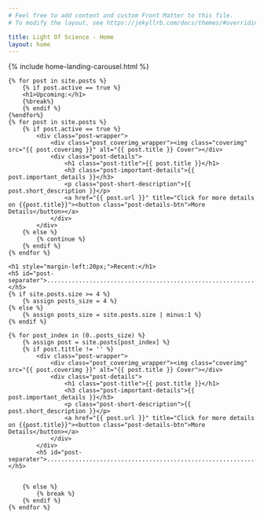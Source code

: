 ```yaml
---
# Feel free to add content and custom Front Matter to this file.
# To modify the layout, see https://jekyllrb.com/docs/themes/#overriding-theme-defaults

title: Light Of Science - Home
layout: home
---
```


 {% include home-landing-carousel.html %}

<div id="posts-container">

    {% for post in site.posts %}
        {% if post.active == true %}
        <h1>Upcoming:</h1>
        {%break%}
        {% endif %}
    {%endfor%}
    {% for post in site.posts %}
        {% if post.active == true %}
            <div class="post-wrapper">
                <div class="post_coverimg_wrapper"><img class="coverimg" src="{{ post.coverimg }}" alt="{{ post.title }} Cover"></div>
                <div class="post-details">
                    <h1 class="post-title">{{ post.title }}</h1>
                    <h3 class="post-important-details">{{ post.important_details }}</h3>
                    <p class="post-short-description">{{ post.short_description }}</p>
                    <a href="{{ post.url }}" title="Click for more details on {{post.title}}"><button class="post-details-btn">More Details</button></a>
                </div>
            </div>
        {% else %}
            {% continue %}
        {% endif %}
    {% endfor %}

    <h1 style="margin-left:20px;">Recent:</h1>
    <h5 id="post-separater">.....................................................................................</h5>
    {% if site.posts.size >= 4 %}
        {% assign posts_size = 4 %}
    {% else %}
        {% assign posts_size = site.posts.size | minus:1 %}
    {% endif %}

    {% for post_index in (0..posts_size) %}
        {% assign post = site.posts[post_index] %}
        {% if post.tittle != '' %}
            <div class="post-wrapper">
                <div class="post_coverimg_wrapper"><img class="coverimg" src="{{ post.coverimg }}" alt="{{ post.title }} Cover"></div>
                <div class="post-details">
                    <h1 class="post-title">{{ post.title }}</h1>
                    <h3 class="post-important-details">{{ post.important_details }}</h3>
                    <p class="post-short-description">{{ post.short_description }}</p>
                    <a href="{{ post.url }}" title="Click for more details on {{post.title}}"><button class="post-details-btn">More Details</button></a>
                </div>
            </div>
            <h5 id="post-separater">.....................................................................................</h5>

            
        {% else %}
            {% break %}
        {% endif %}
    {% endfor %} 
</div>